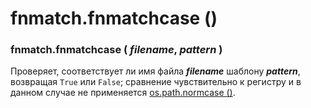 # fnmatch.fnmatchcase \(\)

### fnmatch.fnmatchcase \( _filename_, _pattern_ \)

Проверяет, соответствует ли имя файла _**filename**_ шаблону _**pattern**_, возвращая `True` или `False`; сравнение чувствительно к регистру и в данном случае не применяется [os.path.normcase \(\)](../os.path/os.path.normcase.md).

